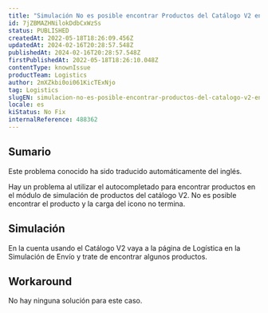 ```yaml
---
title: "Simulación No es posible encontrar Productos del Catálogo V2 en la Página de Simulación de Envío"
id: 7jZBMAZHNilokDdbCxWzSs
status: PUBLISHED
createdAt: 2022-05-18T18:26:09.456Z
updatedAt: 2024-02-16T20:28:57.548Z
publishedAt: 2024-02-16T20:28:57.548Z
firstPublishedAt: 2022-05-18T18:26:10.048Z
contentType: knownIssue
productTeam: Logistics
author: 2mXZkbi0oi061KicTExNjo
tag: Logistics
slugEN: simulacion-no-es-posible-encontrar-productos-del-catalogo-v2-en-la-pagina-de-simulacion-de-envio
locale: es
kiStatus: No Fix
internalReference: 488362
---
```


## Sumario

<div class="alert alert-info">
  <p>Este problema conocido ha sido traducido automáticamente del inglés.</p>
</div>


Hay un problema al utilizar el autocompletado para encontrar productos en el módulo de simulación de productos del catálogo V2.
No es posible encontrar el producto y la carga del icono no termina.



## Simulación


En la cuenta usando el Catálogo V2 vaya a la página de Logística en la Simulación de Envío y trate de encontrar algunos productos.




## Workaround


No hay ninguna solución para este caso.

